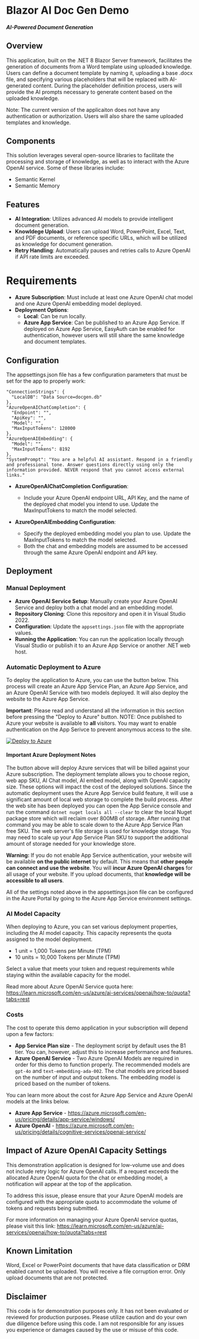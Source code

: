 # Blazor AI Doc Gen Demo
##### AI-Powered Document Generation

## Overview
This application, built on the .NET 8 Blazor Server framework, facilitates the generation of documents from a Word template using uploaded knowledge. Users can define a document template by naming it, uploading a base .docx file, and specifying various placeholders that will be replaced with AI-generated content. During the placeholder definition process, users will provide the AI prompts necessary to generate content based on the uploaded knowledge.

Note: The current version of the applicaiton does not have any authentication or authorization. Users will also share the same uploaded templates and knowledge. 

## Components
This solution leverages several open-source libraries to facilitate the processing and storage of knowledge, as well as to interact with the Azure OpenAI service. Some of these libraries include:
* Semantic Kernel
* Semantic Memory

## Features
- **AI Integration**: Utilizes advanced AI models to provide intelligent document generation.
- **Knowldege Upload**: Users can upload Word, PowerPoint, Excel, Text, and PDF documents, or reference specific URLs, which will be utilized as knowledge for document generation.
- **Retry Handling**: Automatically pauses and retries calls to Azure OpenAI if API rate limits are exceeded.

# Requirements
- **Azure Subscription**: Must include at least one Azure OpenAI chat model and one Azure OpenAI embedding model deployed. 
- **Deployment Options**: 
  - **Local**: Can be run locally.
  - **Azure App Service**: Can be published to an Azure App Service. If deployed on Azure App Service, EasyAuth can be enabled for authentication, however users will still share the same knowledge and document templates.

## Configuration
The appsettings.json file has a few configuration parameters that must be set for the app to properly work:

```
"ConnectionStrings": {
  "LocalDB": "Data Source=docgen.db"
},
"AzureOpenAIChatCompletion": {
  "Endpoint": "",
  "ApiKey": "",
  "Model": "",
  "MaxInputTokens": 128000
},
"AzureOpenAIEmbedding": {
  "Model": "",
  "MaxInputTokens": 8192
},
"SystemPrompt": "You are a helpful AI assistant. Respond in a friendly and professional tone. Answer questions directly using only the information provided. NEVER respond that you cannot access external links."
```

- **AzureOpenAIChatCompletion Configuration**: 
  - Include your Azure OpenAI endpoint URL, API Key, and the name of the deployed chat model you intend to use. Update the MaxInputTokens to match the model selected.

- **AzureOpenAIEmbedding Configuration**: 
  - Specify the deployed embedding model you plan to use. Update the MaxInputTokens to match the model selected.
  - Both the chat and embedding models are assumed to be accessed through the same Azure OpenAI endpoint and API key.

## Deployment

### Manual Deployment

- **Azure OpenAI Service Setup**: Manually create your Azure OpenAI Service and deploy both a chat model and an embedding model.
- **Repository Cloning**: Clone this repository and open it in Visual Studio 2022.
- **Configuration**: Update the `appsettings.json` file with the appropriate values.
- **Running the Application**: You can run the application locally through Visual Studio or publish it to an Azure App Service or another .NET web host.

### Automatic Deployment to Azure

To deploy the application to Azure, you can use the button below. This process will create an Azure App Service Plan, an Azure App Service, and an Azure OpenAI Service with two models deployed. It will also deploy the website to the Azure App Service. 

**Important**: Please read and understand all the information in this section before pressing the "Deploy to Azure" button. NOTE: Once published to Azure your website is available to **all** visitors. You may want to enable authentication on the App Serivce to prevent anonymous access to the site.

[![Deploy to Azure](https://aka.ms/deploytoazurebutton)](https://portal.azure.com/#create/Microsoft.Template/uri/https%3A%2F%2Fraw.githubusercontent.com%2Fmhackermsft%2FAI-Doc-Generator%2Fmaster%2FInfra%2Fazuredeploy.json)


#### Important Azure Deployment Notes  
The button above will deploy Azure services that will be billed against your Azure subscription. The deployment template allows you to choose region, web app SKU, AI Chat model, AI embed model, along with OpenAI capacity size.  These options will impact the cost of the deployed solutions. Since the automatic deployment uses the Azure App Service build feature, it will use a significant amount of local web storage to complete the build process. After the web site has been deployed you can open the App Service console and run the command `dotnet nuget locals all --clear` to clear the local Nuget package store which will reclaim over 800MB of storage. After running that command you may be able to scale down to the Azure App Service Plan free SKU. The web server's file storage is used for knowledge storage. You may need to scale up your App Service Plan SKU to support the additional amount of storage needed for your knowledge store.

**Warning:** If you do not enable App Service authentication, your website will be available **on the public internet** by default. This means that **other people can connect and use the website**. You will **incur Azure OpenAI charges** for all usage of your website. If you upload documents, that **knowledge will be accessible to all users**. 

All of the settings noted above in the appsettings.json file can be configured in the Azure Portal by going to the Azure App Service environment settings.

### AI Model Capacity
When deploying to Azure, you can set various deployment properties, including the AI model capacity. This capacity represents the quota assigned to the model deployment.

- 1 unit = 1,000 Tokens per Minute (TPM)
- 10 units = 10,000 Tokens per Minute (TPM)

Select a value that meets your token and request requirements while staying within the available capacity for the model.

Read more about Azure OpenAI Service quota here: https://learn.microsoft.com/en-us/azure/ai-services/openai/how-to/quota?tabs=rest

### Costs
The cost to operate this demo application in your subscription will depend upon a few factors:
- **App Service Plan size** - The deployment script by default uses the B1 tier. You can, however, adjust this to increase performance and features.
- **Azure OpenAI Service** - Two Azure OpenAI Models are required in order for this demo to function properly. The recommended models are `gpt-4o` and `text-embedding-ada-002`. The chat models are priced based on the number of input and output tokens. The embedding model is priced based on the number of tokens.

You can learn more about the cost for Azure App Service and Azure OpenAI models at the links below.

- **Azure App Service** - https://azure.microsoft.com/en-us/pricing/details/app-service/windows/
- **Azure OpenAI** - https://azure.microsoft.com/en-us/pricing/details/cognitive-services/openai-service/

## Impact of Azure OpenAI Capacity Settings

This demonstration application is designed for low-volume use and does not include retry logic for Azure OpenAI calls. If a request exceeds the allocated Azure OpenAI quota for the chat or embedding model, a notification will appear at the top of the application. 

To address this issue, please ensure that your Azure OpenAI models are configured with the appropriate quota to accommodate the volume of tokens and requests being submitted.

For more information on managing your Azure OpenAI service quotas, please visit this link: https://learn.microsoft.com/en-us/azure/ai-services/openai/how-to/quota?tabs=rest

## Known Limitation
Word, Excel or PowerPoint documents that have data classification or DRM enabled cannot be uploaded. You will receive a file corruption error. Only upload documents that are not protected.

## Disclaimer
This code is for demonstration purposes only. It has not been evaluated or reviewed for production purposes. Please utilize caution and do your own due diligence before using this code. I am not responsible for any issues you experience or damages caused by the use or misuse of this code.
